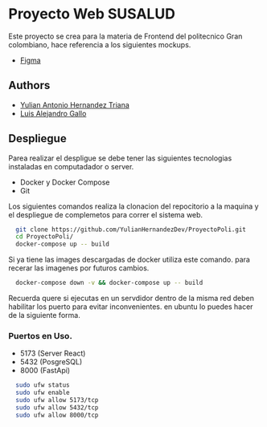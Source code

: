
# Proyecto Web SUSALUD

Este proyecto se crea para la materia de Frontend del politecnico Gran colombiano, hace referencia a los siguientes mockups.

- [Figma](https://www.figma.com/design/s1Rm1ADqyRXj1ps2r8fraX/Proyecto-FRONT-END?node-id=0-1&t=7p8VTpxEOf3xOIUY-1)


## Authors

- [Yulian Antonio Hernandez Triana](https://www.github.com/YulianHernandezDev)
- [Luis Alejandro Gallo](https://www.github.com/lagallo647)


## Despliegue

Parea realizar el despligue se debe tener las siguientes tecnologias instaladas en computadador o server.
- Docker y Docker Compose
- Git

Los siguientes comandos realiza la clonacion del repocitorio a la maquina y el despliegue de complemetos para correr el sistema web.

```bash
  git clone https://github.com/YulianHernandezDev/ProyectoPoli.git
  cd ProyectoPoli/
  docker-compose up -- build
```
Si ya tiene las images descargadas de docker utiliza este comando. para recerar las imagenes por futuros cambios.
```bash
  docker-compose down -v && docker-compose up -- build
```
Recuerda quere si ejecutas en un servdidor dentro de la misma red deben habilitar los puerto para evitar inconvenientes. en ubuntu lo puedes hacer de la siguiente forma.

### Puertos en Uso.

- 5173 (Server React)
- 5432 (PosgreSQL)
- 8000 (FastApi)

```bash
  sudo ufw status
  sudo ufw enable
  sudo ufw allow 5173/tcp
  sudo ufw allow 5432/tcp
  sudo ufw allow 8000/tcp
```


